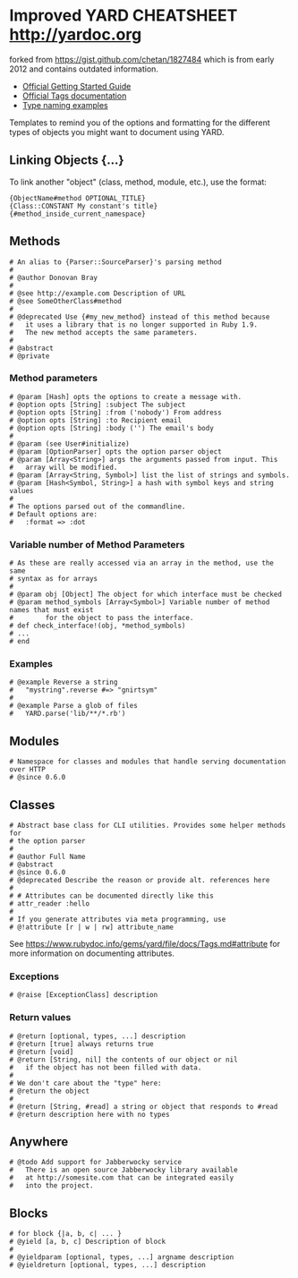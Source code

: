 # Improved YARD CHEATSHEET http://yardoc.org

forked from https://gist.github.com/chetan/1827484 which is from early 2012 and contains outdated information.

* [Official Getting Started Guide](http://www.rubydoc.info/gems/yard/file/docs/GettingStarted.md)
* [Official Tags documentation](http://www.rubydoc.info/gems/yard/file/docs/Tags.md#Tag_List)
* [Type naming examples](https://yardoc.org/types)

Templates to remind you of the options and formatting for the different types of objects you might
want to document using YARD.

## Linking Objects {...}

To link another "object" (class, method, module, etc.), use the format:

    {ObjectName#method OPTIONAL_TITLE}
    {Class::CONSTANT My constant's title}
    {#method_inside_current_namespace}

## Methods

    # An alias to {Parser::SourceParser}'s parsing method
    # 
    # @author Donovan Bray
    #
    # @see http://example.com Description of URL
    # @see SomeOtherClass#method
    #
    # @deprecated Use {#my_new_method} instead of this method because
    #   it uses a library that is no longer supported in Ruby 1.9. 
    #   The new method accepts the same parameters.
    #
    # @abstract
    # @private

### Method parameters

    # @param [Hash] opts the options to create a message with.
    # @option opts [String] :subject The subject
    # @option opts [String] :from ('nobody') From address
    # @option opts [String] :to Recipient email
    # @option opts [String] :body ('') The email's body 
    #
    # @param (see User#initialize)
    # @param [OptionParser] opts the option parser object
    # @param [Array<String>] args the arguments passed from input. This
    #   array will be modified.
    # @param [Array<String, Symbol>] list the list of strings and symbols.
    # @param [Hash<Symbol, String>] a hash with symbol keys and string values
    #
    # The options parsed out of the commandline.
    # Default options are:
    #   :format => :dot
    
### Variable number of Method Parameters

    # As these are really accessed via an array in the method, use the same
    # syntax as for arrays
    #
    # @param obj [Object] The object for which interface must be checked
    # @param method_symbols [Array<Symbol>] Variable number of method names that must exist
    #        for the object to pass the interface.             
    # def check_interface!(obj, *method_symbols)
    # ...
    # end
    
### Examples

    # @example Reverse a string
    #   "mystring".reverse #=> "gnirtsym"
    #
    # @example Parse a glob of files
    #   YARD.parse('lib/**/*.rb')
## Modules

    # Namespace for classes and modules that handle serving documentation over HTTP
    # @since 0.6.0

## Classes

    # Abstract base class for CLI utilities. Provides some helper methods for
    # the option parser
    # 
    # @author Full Name
    # @abstract
    # @since 0.6.0
    # @deprecated Describe the reason or provide alt. references here
    #
    # # Attributes can be documented directly like this
    # attr_reader :hello
    #
    # If you generate attributes via meta programming, use
    # @!attribute [r | w | rw] attribute_name

See https://www.rubydoc.info/gems/yard/file/docs/Tags.md#attribute for more information on documenting attributes.

### Exceptions

    # @raise [ExceptionClass] description

### Return values

    # @return [optional, types, ...] description
    # @return [true] always returns true
    # @return [void]
    # @return [String, nil] the contents of our object or nil
    #   if the object has not been filled with data.
    #
    # We don't care about the "type" here:
    # @return the object
    #
    # @return [String, #read] a string or object that responds to #read
    # @return description here with no types

## Anywhere

    # @todo Add support for Jabberwocky service
    #   There is an open source Jabberwocky library available 
    #   at http://somesite.com that can be integrated easily
    #   into the project.

## Blocks

    # for block {|a, b, c| ... }
    # @yield [a, b, c] Description of block
    #
    # @yieldparam [optional, types, ...] argname description
    # @yieldreturn [optional, types, ...] description